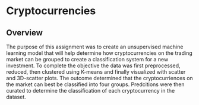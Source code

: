 # Cryptocurrencies

## Overview
The purpose of this assignment was to create an unsupervised machine learning model that will help determine how cryptocurrencies on the trading market can be grouped to create a classification system for a new investment. To complete the objective the data was first preprocessed, reduced, then clustered using K-means and finally visualized with scatter and 3D-scatter plots. The outcome determined that the cryptocurriences on the market can best be classified into four groups. Predcitions were then curated to determine the classification of each cryptocurrency in the dataset.
